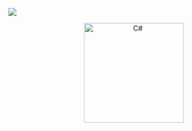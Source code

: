 ![](https://media.discordapp.net/attachments/1042819821311639552/1042829516080418866/Banner.png?width=960&height=219)

<p align="center">
    <img width="200" src="http://material-bread.org/logo-shadow.svg](https://media.discordapp.net/attachments/1042819821311639552/1042837526689370112/C.png" alt="C#">
</p>
